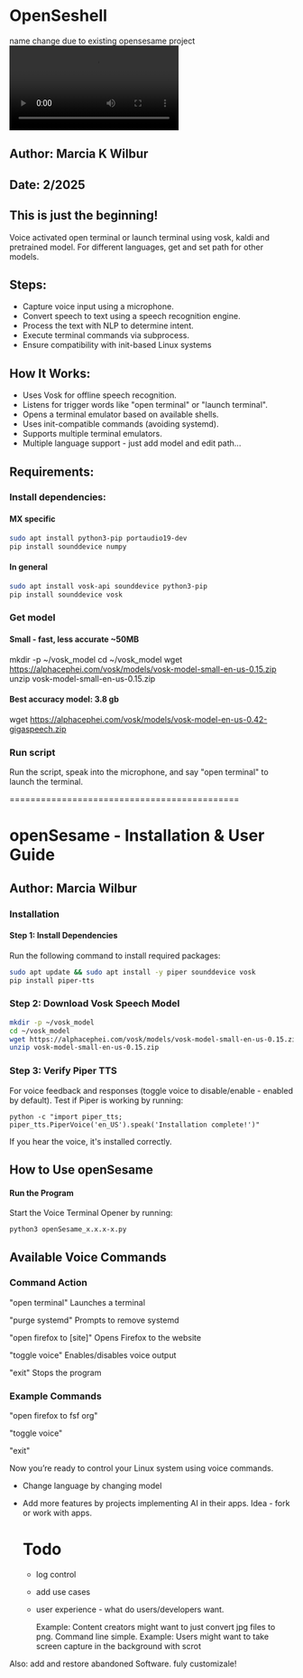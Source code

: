 # OpenSeshell
name change due to existing opensesame project
![](media/202502082302-mkw-openterm.mp4)

## Author: Marcia K Wilbur
## Date: 2/2025
## This is just the beginning!

Voice activated open terminal or launch terminal using vosk, kaldi and pretrained model. For different languages, get and set path for other models.

## Steps:
- Capture voice input using a microphone.
- Convert speech to text using a speech recognition engine.
- Process the text with NLP to determine intent.
- Execute terminal commands via subprocess.
- Ensure compatibility with init-based Linux systems

## How It Works:
- Uses Vosk for offline speech recognition.
- Listens for trigger words like "open terminal" or "launch terminal".
- Opens a terminal emulator based on available shells.
- Uses init-compatible commands (avoiding systemd).
- Supports multiple terminal emulators.
- Multiple language support - just add model and edit path...


## Requirements:
### Install dependencies:
#### MX specific

```bash
sudo apt install python3-pip portaudio19-dev
pip install sounddevice numpy
```
#### In general

``` bash
sudo apt install vosk-api sounddevice python3-pip
pip install sounddevice vosk
```

### Get model
#### Small - fast, less accurate ~50MB
mkdir -p ~/vosk_model
cd ~/vosk_model
wget https://alphacephei.com/vosk/models/vosk-model-small-en-us-0.15.zip
unzip vosk-model-small-en-us-0.15.zip

#### Best accuracy model: 3.8 gb
wget https://alphacephei.com/vosk/models/vosk-model-en-us-0.42-gigaspeech.zip

### Run script
Run the script, speak into the microphone, and say "open terminal" to launch the terminal.

============================================

#  openSesame - Installation & User Guide
## Author: Marcia Wilbur
### Installation
#### Step 1: Install Dependencies
Run the following command to install required packages:

```bash
sudo apt update && sudo apt install -y piper sounddevice vosk
pip install piper-tts
```
### Step 2: Download Vosk Speech Model
```bash
mkdir -p ~/vosk_model
cd ~/vosk_model
wget https://alphacephei.com/vosk/models/vosk-model-small-en-us-0.15.zip
unzip vosk-model-small-en-us-0.15.zip
```
### Step 3: Verify Piper TTS 
For voice feedback and responses (toggle voice to disable/enable - enabled by default). Test if Piper is working by running:

```
python -c "import piper_tts; piper_tts.PiperVoice('en_US').speak('Installation complete!')"
```

If you hear the voice, it's installed correctly.

## How to Use openSesame
#### Run the Program
Start the Voice Terminal Opener by running:

```
python3 openSesame_x.x.x-x.py
```

## Available Voice Commands

### Command	Action

"open terminal"	Launches a terminal

"purge systemd"	Prompts to remove systemd

"open firefox to [site]"	Opens Firefox to the website

"toggle voice"	Enables/disables voice output

"exit"	Stops the program

### Example Commands

"open firefox to fsf org"

"toggle voice"

"exit"

Now you’re ready to control your Linux system using voice commands.

- Change language by changing model
- Add more features by projects implementing AI in their apps. Idea - fork or work with apps.

  # Todo
  - log control
  - add use cases
  - user experience - what do users/developers want.
 
    Example: Content creators might want to just convert jpg files to png. Command line simple.
    Example: Users might want to take screen capture in the background with scrot

Also: add and restore abandoned Software.
fuly customizale!

